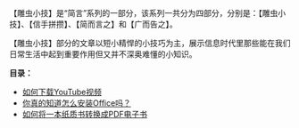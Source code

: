 【雕虫小技】是“简言”系列的一部分，该系列一共分为四部分，分别是：【雕虫小技】、【信手拼攒】、【简而言之】和【广而告之】。

【雕虫小技】部分的文章以短小精悍的小技巧为主，展示信息时代里那些能在我们日常生活中起到重要作用但又并不深奥难懂的小知识。

**目录：**

   * [如何下载YouTube视频](1.html)
   * [你真的知道怎么安装Office吗？](Diaochongxiaoji/2.html)
   * [如何将一本纸质书转换成PDF电子书](PlainTalks/Diaochongxiaoji/3.html)